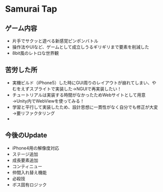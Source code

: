 # Samurai Tap

## ゲーム内容
* 片手でサクッと遊べる新感覚ピンポンバトル
* 操作法やUIなど、ゲームとして成立しうるギリギリまで要素を削減した
* 8bit風のレトロな世界観

## 苦労した所
* 実機ビルド（iPhone5）した時にGUI周りのレイアウトが崩れてしまい、やむをえずスプライトで実装した→NGUIで再実装したい！
* チュートリアルは実装する時間がなかったためWebサイトとして用意→Unity内でWebViewを使ってみる！
* 学習と平行して実装したため、設計思想に一貫性がなく自分でも修正が大変→要リファクタリング
*

## 今後のUpdate
* iPhone4用の解像度対応
* ステージ追加
* 成長要素追加
* コンティニュー
* 仲間入れ替え機能
* 必殺技
* ボス固有ロジック
